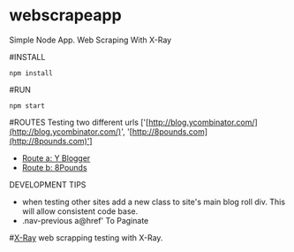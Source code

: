 # webscrapeapp
Simple Node App. Web Scraping With X-Ray

#INSTALL
```
npm install
```

#RUN
```
npm start
```

#ROUTES
Testing two different urls ['[http://blog.ycombinator.com/](http://blog.ycombinator.com/)', '[http://8pounds.com](http://8pounds.com)']
- [Route a: Y Blogger](localhost:3000/a)
- [Route b: 8Pounds](localhost:3000/b)

DEVELOPMENT TIPS
- when testing other sites add a new class to site's main blog roll div. This will allow consistent code base.
- .nav-previous a@href' To Paginate

#[X-Ray](https://github.com/lapwinglabs/x-ray)
web scrapping testing with X-Ray.
